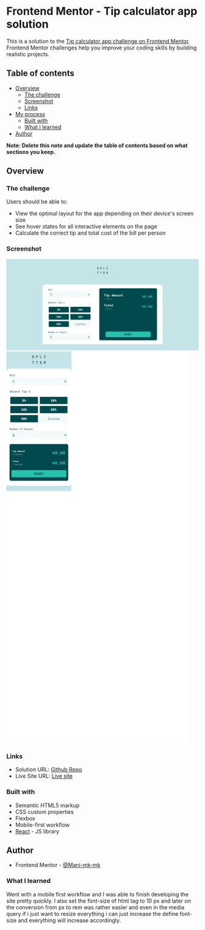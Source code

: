 # Frontend Mentor - Tip calculator app solution

This is a solution to the [Tip calculator app challenge on Frontend Mentor](https://www.frontendmentor.io/challenges/tip-calculator-app-ugJNGbJUX). Frontend Mentor challenges help you improve your coding skills by building realistic projects.

## Table of contents

- [Overview](#overview)
  - [The challenge](#the-challenge)
  - [Screenshot](#screenshot)
  - [Links](#links)
- [My process](#my-process)
  - [Built with](#built-with)
  - [What I learned](#what-i-learned)
- [Author](#author)

**Note: Delete this note and update the table of contents based on what sections you keep.**

## Overview

### The challenge

Users should be able to:

- View the optimal layout for the app depending on their device's screen size
- See hover states for all interactive elements on the page
- Calculate the correct tip and total cost of the bill per person

### Screenshot

![Desktop view](./screenshots/desktop-view.png)
![Mobile view](./screenshots/mobile-view.png)

### Links

- Solution URL: [Github Repo](https://github.com/Mani-mk-mk/FrontendMentor.io/tree/main/tip-calculator-app-main)
- Live Site URL: [Live site](https://mani-mk-mk.github.io/FrontendMentor.io/tip-calculator-app-main/)

### Built with

- Semantic HTML5 markup
- CSS custom properties
- Flexbox
- Mobile-first workflow
- [React](https://reactjs.org/) - JS library

## Author

- Frontend Mentor - [@Mani-mk-mk](https://www.frontendmentor.io/profile/Mani-mk-mk)

### What I learned

Went with a mobile first workflow and I was able to finish developing the site pretty quickly.
I also set the font-size of html tag to 10 px and later on the conversion from px to rem was rather easier and even in the media query if i just want to resize everything i can just increase the define font-size and everything will increase accordingly.
